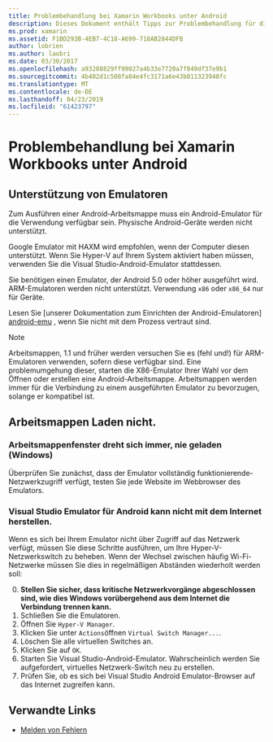 ```yaml
---
title: Problembehandlung bei Xamarin Workbooks unter Android
description: Dieses Dokument enthält Tipps zur Problembehandlung für die Arbeit mit Xamarin Workbooks unter Android. Es wird erläutert, Unterstützung von Emulatoren, Arbeitsmappen, die nicht geladen werden und anderen Themen.
ms.prod: xamarin
ms.assetid: F1BD293B-4EB7-4C18-A699-718AB2844DFB
author: lobrien
ms.author: laobri
ms.date: 03/30/2017
ms.openlocfilehash: a93288829ff99027a4b33e7720a7f849df37e9b1
ms.sourcegitcommit: 4b402d1c508fa84e4fc3171a6e43b811323948fc
ms.translationtype: MT
ms.contentlocale: de-DE
ms.lasthandoff: 04/23/2019
ms.locfileid: "61423797"
---
```

# <a name="troubleshooting-xamarin-workbooks-on-android"></a>Problembehandlung bei Xamarin Workbooks unter Android

## <a name="emulator-support"></a>Unterstützung von Emulatoren

Zum Ausführen einer Android-Arbeitsmappe muss ein Android-Emulator für die Verwendung verfügbar sein. Physische Android-Geräte werden nicht unterstützt.

Google Emulator mit HAXM wird empfohlen, wenn der Computer diesen unterstützt.
Wenn Sie Hyper-V auf Ihrem System aktiviert haben müssen, verwenden Sie die Visual Studio-Android-Emulator stattdessen.

Sie benötigen einen Emulator, der Android 5.0 oder höher ausgeführt wird. ARM-Emulatoren werden nicht unterstützt. Verwendung `x86` oder `x86_64` nur für Geräte.

Lesen Sie [unserer Dokumentation zum Einrichten der Android-Emulatoren] [ android-emu] , wenn Sie nicht mit dem Prozess vertraut sind.

> [!NOTE]
> Arbeitsmappen, 1.1 und früher werden versuchen Sie es (fehl und!) für ARM-Emulatoren verwenden, sofern diese verfügbar sind. Eine problemumgehung dieser, starten die X86-Emulator Ihrer Wahl vor dem Öffnen oder erstellen eine Android-Arbeitsmappe. Arbeitsmappen werden immer für die Verbindung zu einem ausgeführten Emulator zu bevorzugen, solange er kompatibel ist.

## <a name="workbooks-wont-load"></a>Arbeitsmappen Laden nicht.

### <a name="workbook-window-spins-forever-never-loads-windows"></a>Arbeitsmappenfenster dreht sich immer, nie geladen (Windows)

Überprüfen Sie zunächst, dass der Emulator vollständig funktionierende-Netzwerkzugriff verfügt, testen Sie jede Website im Webbrowser des Emulators.

### <a name="visual-studio-android-emulator-cannot-connect-to-the-internet"></a>Visual Studio Emulator für Android kann nicht mit dem Internet herstellen.

Wenn es sich bei Ihrem Emulator nicht über Zugriff auf das Netzwerk verfügt, müssen Sie diese Schritte ausführen, um Ihre Hyper-V-Netzwerkswitch zu beheben. Wenn der Wechsel zwischen häufig Wi-Fi-Netzwerke müssen Sie dies in regelmäßigen Abständen wiederholt werden soll:

0. **Stellen Sie sicher, dass kritische Netzwerkvorgänge abgeschlossen sind, wie dies Windows vorübergehend aus dem Internet die Verbindung trennen kann.**
1. Schließen Sie die Emulatoren.
2. Öffnen Sie `Hyper-V Manager`.
3. Klicken Sie unter `Actions`öffnen `Virtual Switch Manager...`.
4. Löschen Sie alle virtuellen Switches an.
5. Klicken Sie auf `OK`.
6. Starten Sie Visual Studio-Android-Emulator. Wahrscheinlich werden Sie aufgefordert, virtuelles Netzwerk-Switch neu zu erstellen.
7. Prüfen Sie, ob es sich bei Visual Studio Android Emulator-Browser auf das Internet zugreifen kann.

[android-emu]: https://developer.xamarin.com/guides/android/deployment,_testing,_and_metrics/debug-on-emulator/


## <a name="related-links"></a>Verwandte Links

- [Melden von Fehlern](~/tools/workbooks/install.md#reporting-bugs)
